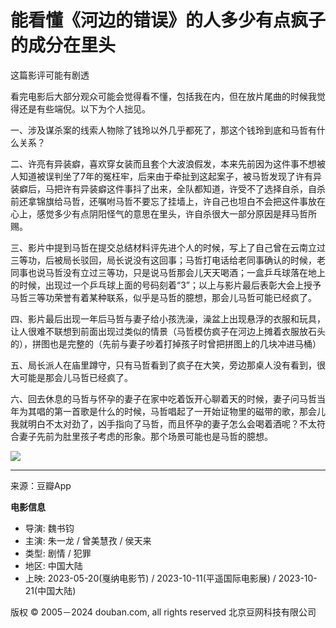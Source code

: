 # 能看懂《河边的错误》的人多少有点疯子的成分在里头

这篇影评可能有剧透

看完电影后大部分观众可能会觉得看不懂，包括我在内，但在放片尾曲的时候我觉得还是有些端倪。以下为个人拙见。

一、涉及谋杀案的线索人物除了钱玲以外几乎都死了，那这个钱玲到底和马哲有什么关系？

二、许亮有异装癖，喜欢穿女装而且套个大波浪假发，本来先前因为这件事不想被人知道被误判坐了7年的冤枉牢，后来由于牵扯到这起案子，被马哲发现了许有异装癖后，马把许有异装癖这件事抖了出来，全队都知道，许受不了选择自杀，自杀前还拿锦旗给马哲，还嘱咐马哲不要忘了挂墙上，许自己也坦白不会把这件事放在心上，感觉多少有点阴阳怪气的意思在里头，许自杀很大一部分原因是拜马哲所赐。

三、影片中提到马哲在提交总结材料评先进个人的时候，写上了自己曾在云南立过三等功，后被局长驳回，局长说没有这回事；马哲打电话给老同事确认的时候，老同事也说马哲没有立过三等功，只是说马哲那会儿天天喝酒；一盒乒乓球落在地上的时候，出现过一个乒乓球上面的号码刻着“3”；以上与影片最后表彰大会上授予马哲三等功荣誉有着某种联系，似乎是马哲的臆想，那会儿马哲可能已经疯了。

四、影片最后出现一年后马哲与妻子给小孩洗澡，澡盆上出现悬浮的衣服和玩具，让人很难不联想到前面出现过类似的情景（马哲模仿疯子在河边上摊着衣服放石头的），拼图也是完整的（先前与妻子吵着打掉孩子时曾把拼图上的几块冲进马桶）

五、局长派人在庙里蹲守，只有马哲看到了疯子在大笑，旁边那桌人没有看到，很大可能是那会儿马哲已经疯了。

六、回去休息的马哲与怀孕的妻子在家中吃着饭开心聊着天的时候，妻子问马哲当年为其唱的第一首歌是什么的时候，马哲唱起了一开始证物里的磁带的歌，那会儿我就明白不太对劲了，凶手指向了马哲，而且怀孕的妻子怎么会喝着酒呢？不太符合妻子先前为肚里孩子考虑的形象。那个场景可能也是马哲的臆想。

![](https://img9.doubanio.com/view/thing_review/l/public/p9640724.webp)

---

来源：豆瓣App

**电影信息**  
- 导演: 魏书钧  
- 主演: 朱一龙 / 曾美慧孜 / 侯天来  
- 类型: 剧情 / 犯罪  
- 地区: 中国大陆  
- 上映: 2023-05-20(戛纳电影节) / 2023-10-11(平遥国际电影展) / 2023-10-21(中国大陆)  

版权 © 2005－2024 douban.com, all rights reserved 北京豆网科技有限公司
<!-- tcd_original_link https://m.douban.com/movie/review/15512243/ -->
